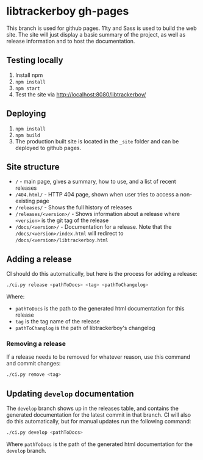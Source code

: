 
# libtrackerboy gh-pages

This branch is used for github pages. 11ty and Sass is used to build the web
site. The site will just display a basic summary of the project, as well as
release information and to host the documentation.

## Testing locally
 1. Install npm
 1. `npm install`
 1. `npm start`
 1. Test the site via [http://localhost:8080/libtrackerboy/](http://localhost:8080/libtrackerboy/)

## Deploying
 1. `npm install`
 1. `npm build`
 1. The production built site is located in the `_site` folder and can be
    deployed to github pages.

## Site structure

 - `/` - main page, gives a summary, how to use, and a list of recent releases
 - `/404.html/` - HTTP 404 page, shown when user tries to access a non-existing page
 - `/releases/` - Shows the full history of releases
 - `/releases/<version>/` - Shows information about a release where `<version>`
   is the git tag of the release
 - `/docs/<version>/` - Documentation for a release. Note that the
   `/docs/<version>/index.html` will redirect to
   `/docs/<version>/libtrackerboy.html`

## Adding a release

CI should do this automatically, but here is the process for adding a release:
```sh
./ci.py release <pathToDocs> <tag> <pathToChangelog>
```
Where:
   - `pathToDocs` is the path to the generated html documentation for this release
   - `tag` is the tag name of the release
   - `pathToChanglog` is the path of libtrackerboy's changelog

### Removing a release

If a release needs to be removed for whatever reason, use this command and
commit changes:
```sh
./ci.py remove <tag>
```

## Updating `develop` documentation

The `develop` branch shows up in the releases table, and contains the generated
documentation for the latest commit in that branch. CI will also do this
automatically, but for manual updates run the following command:

```sh
./ci.py develop <pathToDocs>
```

Where `pathToDocs` is the path of the generated html documentation for the 
`develop` branch.
